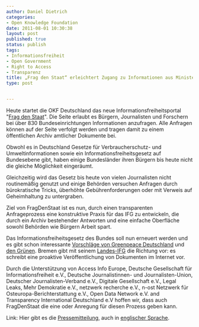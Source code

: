 ```yaml
---
author: Daniel Dietrich
categories:
- Open Knowledge Foundation
date: 2011-08-01 10:30:38
layout: post
published: true
status: publish
tags:
- Informationsfreiheit
- Open Government
- Right to Access
- Transparenz
title: „Frag den Staat“ erleichtert Zugang zu Informationen aus Ministerien und Behörden
type: post


---
```


Heute startet die OKF Deutschland das neue Informationsfreiheitsportal "[Frag den Staat](http://fragdenstaat.de)". Die Seite erlaubt es Bürgern, Journalisten und Forschern bei über 830 Bundeseinrichtungen Informationen anzufragen. Alle Anfragen können auf der Seite verfolgt werden und tragen damit zu einem öffentlichen Archiv amtlicher Dokumente bei.

Obwohl es in Deutschland Gesetze für Verbraucherschutz- und Umweltinformationen sowie ein Informationsfreiheitsgesetz auf Bundesebene gibt, haben einige Bundesländer ihren Bürgern bis heute nicht die gleiche Möglichkeit eingeräumt. 

Gleichzeitig wird das Gesetz bis heute von vielen Journalisten nicht routinemäßig genutzt und einige Behörden versuchen Anfragen durch bürokratische Tricks, überhöhte Gebührenforderungen oder mit Verweis auf Geheimhaltung zu untergraben.

Ziel von FragDenStaat ist es nun, durch einen transparenten Anfrageprozess eine konstruktive Praxis für das IFG zu entwickeln, die durch ein Archiv bestehender Antworten und eine einfache Oberfläche sowohl Behörden wie Bürgern Arbeit spart. 

Das Informationsfreiheitsgesetz des Bundes soll nun erneuert werden und es gibt schon interessante [Vorschläge von Greenpeace Deutschland](http://www.netzwerkrecherche.de/files/nr-buergerinformationsgesetz-factsheet.pdf) und [den Grünen](http://www.gruenes-blog.de/buergerbeteiligung/?p=299). Bremen gibt mit seinem [Landes-IFG](http://www.informationsfreiheit-bremen.de/) die Richtung vor: es schreibt eine proaktive Veröffentlichung von Dokumenten im Internet vor.

Durch die Unterstützung von Access Info Europe, Deutsche Gesellschaft für Informationsfreiheit e.V., Deutsche Journalistinnen- und Journalisten-Union, Deutscher Journalisten-Verband e.V., Digitale Gesellschaft e.V., Legal Leaks, Mehr Demokratie e.V., netzwerk recherche e.V., n-ost Netzwerk für Osteuropa-Berichterstattung e.V., Open Data Network e.V. and Transparency International Deutschland e.V hoffen wir, dass auch FragDenStaat die eine oder Anregung für diesen Prozess geben kann.

Link: Hier gibt es die [Pressemitteilung](/files/blog/2011/08/FragdenStaat-Pressemitteilung.pdf), auch in [englischer Sprache](/files/blog/2011/08/FragdenStaat-PressReleaseEN.pdf).